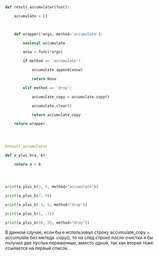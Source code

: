 
```python
def result_accumulator(func):

    accumulate = []

  

    def wrapper(*args, method='accumulate'):

        nonlocal accumulate

        answ = func(*args)

        if method == 'accumulate':

            accumulate.append(answ)

            return None

        elif method == 'drop':

            accumulate_copy = accumulate.copy()

            accumulate.clear()

            return accumulate_copy

    return wrapper

  
  

@result_accumulator

def a_plus_b(a, b):

    return a + b

  
  

print(a_plus_b(3, 5, method="accumulate"))

print(a_plus_b(7, 9))

print(a_plus_b(-3, 5, method="drop"))

print(a_plus_b(1, -7))

print(a_plus_b(10, 35, method="drop"))
```

В данном случае, если бы я использовал строку accumulate_copy = accumulate без метода .copy(), то на след строке после очистки я бы получил две пустые переменные, вместо одной, так как вторая тоже ссылается на первый список.